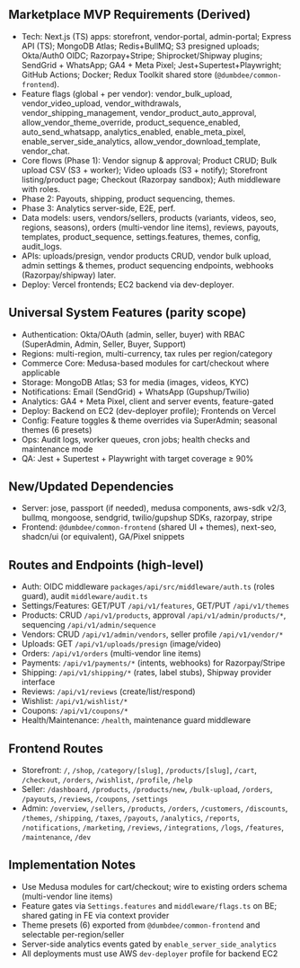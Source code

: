 ## Marketplace MVP Requirements (Derived)

- Tech: Next.js (TS) apps: storefront, vendor-portal, admin-portal; Express API (TS); MongoDB Atlas; Redis+BullMQ; S3 presigned uploads; Okta/Auth0 OIDC; Razorpay+Stripe; Shiprocket/Shipway plugins; SendGrid + WhatsApp; GA4 + Meta Pixel; Jest+Supertest+Playwright; GitHub Actions; Docker; Redux Toolkit shared store (`@dumbdee/common-frontend`).
- Feature flags (global + per vendor): vendor_bulk_upload, vendor_video_upload, vendor_withdrawals, vendor_shipping_management, vendor_product_auto_approval, allow_vendor_theme_override, product_sequence_enabled, auto_send_whatsapp, analytics_enabled, enable_meta_pixel, enable_server_side_analytics, allow_vendor_download_template, vendor_chat.
- Core flows (Phase 1): Vendor signup & approval; Product CRUD; Bulk upload CSV (S3 + worker); Video uploads (S3 + notify); Storefront listing/product page; Checkout (Razorpay sandbox); Auth middleware with roles.
- Phase 2: Payouts, shipping, product sequencing, themes.
- Phase 3: Analytics server-side, E2E, perf.
- Data models: users, vendors/sellers, products (variants, videos, seo, regions, seasons), orders (multi-vendor line items), reviews, payouts, templates, product_sequence, settings.features, themes, config, audit_logs.
- APIs: uploads/presign, vendor products CRUD, vendor bulk upload, admin settings & themes, product sequencing endpoints, webhooks (Razorpay/shipway) later.
- Deploy: Vercel frontends; EC2 backend via dev-deployer.

## Universal System Features (parity scope)

- Authentication: Okta/OAuth (admin, seller, buyer) with RBAC (SuperAdmin, Admin, Seller, Buyer, Support)
- Regions: multi-region, multi-currency, tax rules per region/category
- Commerce Core: Medusa-based modules for cart/checkout where applicable
- Storage: MongoDB Atlas; S3 for media (images, videos, KYC)
- Notifications: Email (SendGrid) + WhatsApp (Gupshup/Twilio)
- Analytics: GA4 + Meta Pixel, client and server events, feature-gated
- Deploy: Backend on EC2 (dev-deployer profile); Frontends on Vercel
- Config: Feature toggles & theme overrides via SuperAdmin; seasonal themes (6 presets)
- Ops: Audit logs, worker queues, cron jobs; health checks and maintenance mode
- QA: Jest + Supertest + Playwright with target coverage ≥ 90%

## New/Updated Dependencies

- Server: jose, passport (if needed), medusa components, aws-sdk v2/3, bullmq, mongoose, sendgrid, twilio/gupshup SDKs, razorpay, stripe
- Frontend: `@dumbdee/common-frontend` (shared UI + themes), next-seo, shadcn/ui (or equivalent), GA/Pixel snippets

## Routes and Endpoints (high-level)

- Auth: OIDC middleware `packages/api/src/middleware/auth.ts` (roles guard), audit `middleware/audit.ts`
- Settings/Features: GET/PUT `/api/v1/features`, GET/PUT `/api/v1/themes`
- Products: CRUD `/api/v1/products`, approval `/api/v1/admin/products/*`, sequencing `/api/v1/admin/sequence`
- Vendors: CRUD `/api/v1/admin/vendors`, seller profile `/api/v1/vendor/*`
- Uploads: GET `/api/v1/uploads/presign` (image/video)
- Orders: `/api/v1/orders` (multi-vendor line items)
- Payments: `/api/v1/payments/*` (intents, webhooks) for Razorpay/Stripe
- Shipping: `/api/v1/shipping/*` (rates, label stubs), Shipway provider interface
- Reviews: `/api/v1/reviews` (create/list/respond)
- Wishlist: `/api/v1/wishlist/*`
- Coupons: `/api/v1/coupons/*`
- Health/Maintenance: `/health`, maintenance guard middleware

## Frontend Routes

- Storefront: `/`, `/shop`, `/category/[slug]`, `/products/[slug]`, `/cart`, `/checkout`, `/orders`, `/wishlist`, `/profile`, `/help`
- Seller: `/dashboard`, `/products`, `/products/new`, `/bulk-upload`, `/orders`, `/payouts`, `/reviews`, `/coupons`, `/settings`
- Admin: `/overview`, `/sellers`, `/products`, `/orders`, `/customers`, `/discounts`, `/themes`, `/shipping`, `/taxes`, `/payouts`, `/analytics`, `/reports`, `/notifications`, `/marketing`, `/reviews`, `/integrations`, `/logs`, `/features`, `/maintenance`, `/dev`

## Implementation Notes

- Use Medusa modules for cart/checkout; wire to existing orders schema (multi-vendor line items)
- Feature gates via `Settings.features` and `middleware/flags.ts` on BE; shared gating in FE via context provider
- Theme presets (6) exported from `@dumbdee/common-frontend` and selectable per-region/seller
- Server-side analytics events gated by `enable_server_side_analytics`
- All deployments must use AWS `dev-deployer` profile for backend EC2
